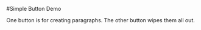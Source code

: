 #Simple Button Demo

<p>One button is for creating paragraphs. The other button wipes them all out.</p>